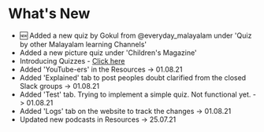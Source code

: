 # What's New

- :new: Added a new quiz by Gokul from @everyday_malayalam under 'Quiz by other Malayalam learning Channels'
- Added a new picture quiz under 'Children's Magazine'
- Introducing Quizzes - [Click here](../quiz/smallquizzes/)
- Added 'YouTube-ers' in the Resources -> 01.08.21
- Added 'Explained' tab to post peoples doubt clarified from the closed Slack groups -> 01.08.21
- Added 'Test' tab. Trying to implement a simple quiz. Not functional yet. -> 01.08.21
- Added 'Logs' tab on the website to track the changes -> 01.08.21
- Updated new podcasts in Resources -> 25.07.21

<PropellerAds2 />
